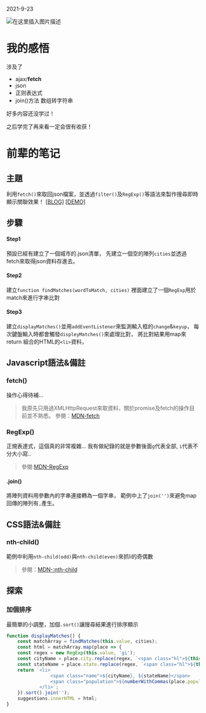2021-9-23



![在这里插入图片描述](https://img-blog.csdnimg.cn/ef409a262a8f42ba87705284d220b39e.png?x-oss-process=image/watermark,type_ZHJvaWRzYW5zZmFsbGJhY2s,shadow_50,text_Q1NETiBA5pWy5Luj56CB55qE5bCP5o-Q55C05omL,size_20,color_FFFFFF,t_70,g_se,x_16)



# 我的感悟

涉及了

- ajax/**fetch**
- json
- 正则表达式
- join()方法 数组转字符串

好多内容还没学过！

之后学完了再来看一定会很有收获！



# 前辈的笔记

## **主題**

利用`fetch()`來取回json檔案，並透過`filter()`及`RegExp()`等語法來製作搜尋即時顯示關聯效果！
[[BLOG\]](https://guahsu.io/2017/05/JavaScript30-06-Type-Ahead/)
[[DEMO\]](https://guahsu.io/JavaScript30/06_Type-Ahead/index-GuaHsu.html)

## **步驟**

#### Step1

預設已經有建立了一個城市的.json清單，
先建立一個空的陣列`cities`並透過fetch來取得json資料存進去。

#### Step2

建立`function findMatches(wordToMatch, cities)`
裡面建立了一個`RegExp`用於match來進行字串比對

#### Step3

建立`displayMatches()`並用`addEventListener`來監測輸入框的`change`&`keyup`，
每次鍵盤輸入時都會觸發`displeyMatches()`來處理比對，
將比對結果用map來return 組合的HTML的`<li>`資料，

## **Javascript語法&備註**

### **fetch()**

操作心得待補...

> 我原先只用過XMLHttpRequest來取資料，關於promise及fetch的操作目前並不熟悉。
> 參閱：[MDN-fetch](https://developer.mozilla.org/en-US/docs/Web/API/Fetch_API)

### **RegExp()**

正規表達式，這個真的非常複雜...
我有做紀錄的就是參數後面`g`代表全部, `i`代表不分大小寫..

> 參閱:[MDN-RegExp](https://developer.mozilla.org/en-US/docs/Web/JavaScript/Reference/Global_Objects/RegExp)

#### **.join()**

將陣列資料用參數內的字串連接轉為一個字串，
範例中上了`join('')`來避免map回傳的陣列有`,`產生。

## **CSS語法&備註**

### **nth-child()**

範例中利用`nth-child(odd)`與`nth-child(even)`來抓li的奇偶數

> 參閱：[MDN-:nth-child](https://developer.mozilla.org/en-US/docs/Web/CSS/:nth-child)

## **探索**

### 加個排序

最簡單的小調整，加個`.sort()`讓搜尋結果進行排序顯示

```js
function displayMatches() {
    const matchArray = findMatches(this.value, cities);
    const html = matchArray.map(place => {
    const regex = new RegExp(this.value, 'gi');
    const cityName = place.city.replace(regex, `<span class="hl">${this.value}</span>`);
    const stateName = place.state.replace(regex, `<span class="hl">${this.value}</span>`);
    return `<li>
                <span class="name">${cityName}, ${stateName}</span>
                <span class="population">${numberWithCommas(place.population)}</span>
            </li>`;
    }).sort().join('');
    suggestions.innerHTML = html;
}
```